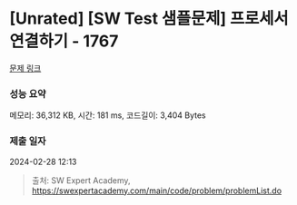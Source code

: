 # [Unrated] [SW Test 샘플문제] 프로세서 연결하기 - 1767 

[문제 링크](https://swexpertacademy.com/main/code/problem/problemDetail.do?contestProbId=AV4suNtaXFEDFAUf) 

### 성능 요약

메모리: 36,312 KB, 시간: 181 ms, 코드길이: 3,404 Bytes

### 제출 일자

2024-02-28 12:13



> 출처: SW Expert Academy, https://swexpertacademy.com/main/code/problem/problemList.do